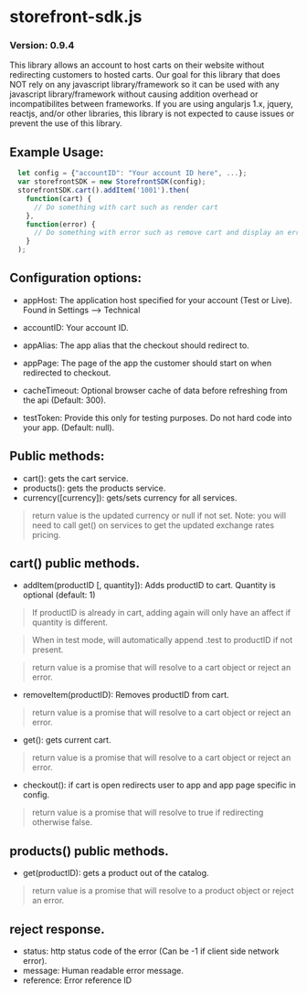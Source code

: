 # storefront-sdk.js

### Version: 0.9.4

This library allows an account to host carts on their website without redirecting customers to
hosted carts.  Our goal for this library that does NOT rely on any javascript library/framework so it can be
used with any javascript library/framework without causing addition overhead or incompatibilites between
frameworks.  If you are using angularjs 1.x, jquery, reactjs, and/or other libraries, this library is not
expected to cause issues or prevent the use of this library.

## Example Usage:
```javascript
  let config = {"accountID": "Your account ID here", ...};
  var storefrontSDK = new StorefrontSDK(config);
  storefrontSDK.cart().addItem('1001').then(
    function(cart) {
      // Do something with cart such as render cart
    },
    function(error) {
      // Do something with error such as remove cart and display an error.
    }
  );
```


## Configuration options:
* appHost: The application host specified for your account (Test or Live).  Found in Settings --> Technical

* accountID: Your account ID.

* appAlias: The app alias that the checkout should redirect to.

* appPage: The page of the app the customer should start on when redirected to checkout.

* cacheTimeout: Optional browser cache of data before refreshing from the api (Default: 300).

* testToken: Provide this only for testing purposes.  Do not hard code into your app. (Default: null).


## Public methods:
* cart(): gets the cart service.
* products(): gets the products service.
* currency([currency]): gets/sets currency for all services.
> return value is the updated currency or null if not set.
> Note: you will need to call get() on services to get the updated exchange rates pricing.


## cart() public methods.

* addItem(productID [, quantity]):  Adds productID to cart. Quantity is optional (default: 1)
> If productID is already in cart, adding again will only have an affect if quantity is different.

> When in test mode, will automatically append .test to productID if not present.

> return value is a promise that will resolve to a cart object or reject an error.

* removeItem(productID): Removes productID from cart.
> return value is a promise that will resolve to a cart object or reject an error.

* get(): gets current cart.
> return value is a promise that will resolve to a cart object or reject an error.

* checkout(): if cart is open redirects user to app and app page specific in config.
> return value is a promise that will resolve to true if redirecting otherwise false.

## products() public methods.

* get(productID): gets a product out of the catalog.
> return value is a promise that will resolve to a product object or reject an error.

## reject response.
* status: http status code of the error (Can be -1 if client side network error).
* message: Human readable error message.
* reference: Error reference ID
